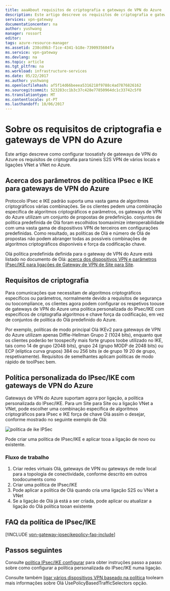 ```yaml
---
title: aaaAbout requisitos de criptografia e gateways de VPN do Azure | Microsoft Docs
description: Este artigo descreve os requisitos de criptografia e gateways de VPN do Azure
services: vpn-gateway
documentationcenter: na
author: yushwang
manager: rossort
editor: 
tags: azure-resource-manager
ms.assetid: 238cd9b3-f1ce-4341-b18e-7390935604fa
ms.service: vpn-gateway
ms.devlang: na
ms.topic: article
ms.tgt_pltfrm: na
ms.workload: infrastructure-services
ms.date: 05/22/2017
ms.author: yushwang
ms.openlocfilehash: af5f14d66beeea5316218f9788c4ad7876826162
ms.sourcegitcommit: 523283cc1b3c37c428e77850964dc1c33742c5f0
ms.translationtype: MT
ms.contentlocale: pt-PT
ms.lasthandoff: 10/06/2017
---
```

# <a name="about-cryptographic-requirements-and-azure-vpn-gateways"></a>Sobre os requisitos de criptografia e gateways de VPN do Azure

Este artigo descreve como configurar toosatisfy de gateways de VPN do Azure os requisitos de criptografia para túneis S2S VPN de vários locais e ligações VNet a VNet no Azure. 

## <a name="about-ipsec-and-ike-policy-parameters-for-azure-vpn-gateways"></a>Acerca dos parâmetros de política IPsec e IKE para gateways de VPN do Azure
Protocolo IPsec e IKE padrão suporta uma vasta gama de algoritmos criptográficos várias combinações. Se os clientes pedem uma combinação específica de algoritmos criptográficos e parâmetros, os gateways de VPN do Azure utilizam um conjunto de propostas de predefinição. conjuntos de política predefinida de Olá foram escolhidos toomaximize interoperabilidade com uma vasta gama de dispositivos VPN de terceiros em configurações predefinidas. Como resultado, as políticas de Olá e número de Olá de propostas não podem abranger todas as possíveis combinações de algoritmos criptográficos disponíveis e força da codificação chave.

Olá política predefinida definida para o gateway de VPN do Azure está listado no documento de Olá: [acerca dos dispositivos VPN e parâmetros IPsec/IKE para ligações de Gateway de VPN de Site para Site](vpn-gateway-about-vpn-devices.md).

## <a name="cryptographic-requirements"></a>Requisitos de criptografia
Para comunicações que necessitam de algoritmos criptográficos específicos ou parâmetros, normalmente devido a requisitos de segurança ou toocompliance, os clientes agora podem configurar os respetivos toouse de gateways de VPN do Azure uma política personalizada do IPsec/IKE com específicos de criptografia algoritmos e chave força da codificação, em vez de conjuntos de política do Olá predefinido do Azure.

Por exemplo, políticas de modo principal Olá IKEv2 para gateways de VPN do Azure utilizam apenas Diffie-Hellman Grupo 2 (1024 bits), enquanto que os clientes poderão ter toospecify mais forte grupos toobe utilizado no IKE, tais como 14 de grupo (2048 bits), grupo 24 (grupo MODP de 2048 bits) ou ECP (elíptica curva grupos) 384 ou 256 bits (e de grupo 19 20 de grupo, respetivamente). Requisitos de semelhantes aplicam políticas de modo rápido de tooIPsec bem.

## <a name="custom-ipsecike-policy-with-azure-vpn-gateways"></a>Política personalizada do IPsec/IKE com gateways de VPN do Azure
Gateways de VPN do Azure suportam agora por ligação, a política personalizada do IPsec/IKE. Para um Site para Site ou a ligação VNet a VNet, pode escolher uma combinação específica de algoritmos criptográficos para IPsec e IKE força de chave Olá assim o desejar, conforme mostrado no seguinte exemplo de Olá:

![política de ike IPSec](./media/vpn-gateway-about-compliance-crypto/ipsecikepolicy.png)

Pode criar uma política de IPsec/IKE e aplicar tooa a ligação de novo ou existente. 

### <a name="workflow"></a>Fluxo de trabalho

1. Criar redes virtuais Olá, gateways de VPN ou gateways de rede local para a topologia de conectividade, conforme descrito em outros toodocuments como
2. Criar uma política de IPsec/IKE
3. Pode aplicar a política de Olá quando cria uma ligação S2S ou VNet a VNet
4. Se a ligação de Olá já está a ser criada, pode aplicar ou atualizar a ligação do Olá política tooan existente


## <a name="ipsecike-policy-faq"></a>FAQ da política de IPsec/IKE

[!INCLUDE [vpn-gateway-ipsecikepolicy-faq-include](../../includes/vpn-gateway-ipsecikepolicy-faq-include.md)]


## <a name="next-steps"></a>Passos seguintes
Consulte [política IPsec/IKE configurar](vpn-gateway-ipsecikepolicy-rm-powershell.md) para obter instruções passo a passo sobre como configurar a política personalizada do IPsec/IKE numa ligação.

Consulte também [ligar vários dispositivos VPN baseado na política](vpn-gateway-connect-multiple-policybased-rm-ps.md) toolearn mais informações sobre Olá UsePolicyBasedTrafficSelectors opção.
